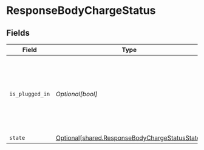 # ResponseBodyChargeStatus


## Fields

| Field                                                                                                      | Type                                                                                                       | Required                                                                                                   | Description                                                                                                | Example                                                                                                    |
| ---------------------------------------------------------------------------------------------------------- | ---------------------------------------------------------------------------------------------------------- | ---------------------------------------------------------------------------------------------------------- | ---------------------------------------------------------------------------------------------------------- | ---------------------------------------------------------------------------------------------------------- |
| `is_plugged_in`                                                                                            | *Optional[bool]*                                                                                           | :heavy_minus_sign:                                                                                         | Indicates whether a charging cable is currently plugged into the vehicle’s charge port.                    | true                                                                                                       |
| `state`                                                                                                    | [Optional[shared.ResponseBodyChargeStatusState]](undefined/models/shared/responsebodychargestatusstate.md) | :heavy_minus_sign:                                                                                         | N/A                                                                                                        | FULLY_CHARGED                                                                                              |